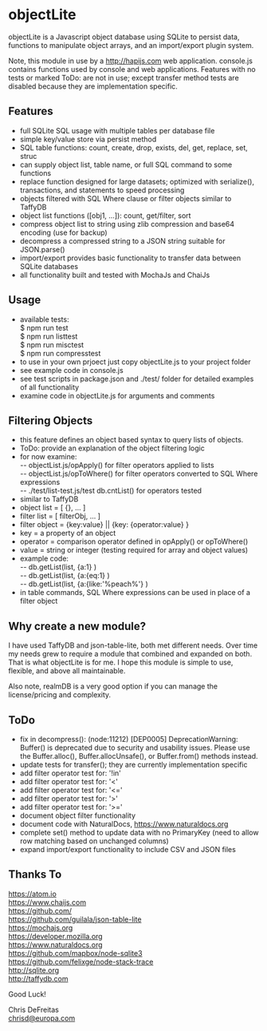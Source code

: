 # objectLite

objectLite is a Javascript object database using SQLite to persist data, functions to manipulate object arrays, and an import/export plugin system.

Note, this module in use by a http://hapijs.com web application.  console.js contains functions used by  console and web applications.  Features with no tests or marked ToDo: are not in use; except transfer method tests are disabled because they are implementation specific.


## Features
- full SQLite SQL usage with multiple tables per database file
- simple key/value store via persist method
- SQL table functions: count, create, drop, exists, del, get, replace, set, struc
- can supply object list, table name, or full SQL command to some functions
- replace function designed for large datasets; optimized with serialize(), transactions, and statements to speed processing
- objects filtered with SQL Where clause or filter objects similar to TaffyDB
- object list functions ([obj1, ...]): count, get/filter, sort
- compress object list to string using zlib compression and base64 encoding (use for backup)
- decompress a compressed string to a JSON string suitable for JSON.parse()
- import/export provides basic functionality to transfer data between SQLite databases
- all functionality built and tested with MochaJs and ChaiJs


## Usage
- available tests:  
	$ npm run test  
	$ npm run listtest  
	$ npm run misctest  
	$ npm run compresstest
- to use in your own prjoect just copy objectLite.js to your project folder
- see example code in console.js
- see test scripts in package.json and ./test/ folder for detailed examples of all functionality
- examine code in objectLite.js for arguments and comments


## Filtering Objects
- this feature defines an object based syntax to query lists of objects.  
- ToDo: provide an explanation of the object filtering logic
- for now examine:  
		-- objectList.js/opApply() for filter operators applied to lists  
		-- objectList.js/opToWhere() for filter operators converted to SQL Where expressions  
		-- ./test/list-test.js/test db.cntList() for operators tested  
- similar to TaffyDB  
- object list = [ {}, ... ]
- filter list = [ filterObj, ... ]
- filter object = {key:value} || {key: {operator:value} }
- key = a property of an object
- operator = comparison operator defined in opApply() or opToWhere()
- value = string or integer (testing required for array and object values)
- example code:  
 -- db.getList(list, {a:1} )  
 -- db.getList(list, {a:{eq:1} )  
 -- db.getList(list, {a:{like:'%peach%'} )  
 - in table commands, SQL Where expressions can be used in place of a filter object


 ## Why create a new module?
 I have used TaffyDB and json-table-lite, both met different needs.  Over time my needs grew to require a module that combined and expanded on both.  That is what objectLite is for me.  I hope this module is simple to use, flexible, and above all maintainable.

 Also note, realmDB is a very good option if you can manage the license/pricing and complexity.


## ToDo
- fix in decompress():
(node:11212) [DEP0005] DeprecationWarning: Buffer() is deprecated due to security and usability issues.  Please use the Buffer.alloc(), Buffer.allocUnsafe(), or Buffer.from() methods instead.
- update tests for transfer(); they are currently implementation specific
- add filter operator test for: '!in'
- add filter operator test for: '<'
- add filter operator test for: '<='
- add filter operator test for: '>'
- add filter operator test for: '>='
- document object filter functionality
- document code with NaturalDocs, https://www.naturaldocs.org
- complete set() method to update data with no PrimaryKey (need to allow row matching based on unchanged columns)
- expand import/export functionality to include CSV and JSON files

## Thanks To
https://atom.io  
https://www.chaijs.com  
https://github.com/  
https://github.com/guilala/json-table-lite  
https://mochajs.org  
https://developer.mozilla.org  
https://www.naturaldocs.org  
https://github.com/mapbox/node-sqlite3  
https://github.com/felixge/node-stack-trace  
http://sqlite.org  
http://taffydb.com  


Good Luck!

Chris DeFreitas  
chrisd@europa.com
